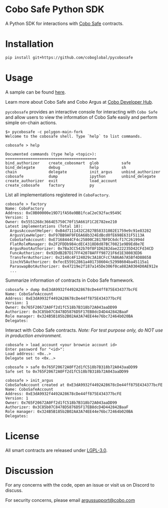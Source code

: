 # Cobo Safe Python SDK

A Python SDK for interactions with [Cobo Safe](https://github.com/coboglobal/cobosafe) contracts.

# Installation

```sh
pip install git+https://github.com/coboglobal/pycobosafe
```

# Usage

A sample can be found [here](./sample/sample.py).

Learn more about Cobo Safe and Cobo Argus at [Cobo Developer Hub](https://developers.cobo.com/smart-contract-custody/coboargus).

`pycobosafe` provides an interactive console for interacting with `Cobo Safe` and allow users to view the information of Cobo Safe easily and perform simple on-chain actions.

```
$> pycobosafe -c polygon-main-fork
Welcome to the cobosafe shell. Type `help` to list commands.

cobosafe > help

Documented commands (type help <topic>):
========================================
bind_authorizer    create_cobosmart  glob          safe             
bind_delegate      debug             help          sh               
chain              delegate          init_argus    unbind_authorizer
cobosafe           dump              ipython       unbind_delegate  
create_authorizer  exit              load_account
create_cobosafe    factory           py  
```

List all implementations registered in `CoboFactory`.

```
cobosafe > factory
Name: CoboFactory
Address: 0xC0B00000e19D71fA50a9BB1fcaC2eC92fac9549C
Version: 1
Owner: 0x5551268c3664E5750C70f15A661F1C2E782ee210
Latest implementations (Total 18):
  ArgusAccountHelper: 0xB4d7111432C2827B58331802E1759e9c91e83282
  ArgusViewHelper: 0xF97BB9AF9FE6A68b324EdBcd0fE698E631F5113A
  CoboSafeAccount: 0xE7168444CF4c25800C2817BFDC6dcf17C261994d
  FlatRoleManager: 0x2F2FDDb984cdEC4318D8d87BC70821e9B9Ed8e7E
  ArgusRootAuthorizer: 0x7Ba3CC542b70f8F1D6282dae222235D42CFd34CD
  FuncAuthorizer: 0x92DdB2B7D17FF42078AFFf98721F6d1E38083ED6
  TransferAuthorizer: 0x2148c4F124029c3A18CFcC7A86A67A5Bf4D88658
  1inchV5Authorizer: 0xfecE55912861a401738604c52998604ba45115a1
  ParaswapBotAuthorizer: 0x47219e2f187a145De306f0ca882A0304D0AE912e
  ...
```

Summarize information of contracts in Cobo Safe framework.
```
cobosafe > dump 0xE3dA9932f4492A28678cDe44ff875E434377bcFE
Name: CoboSafeAccount
Address: 0xE3dA9932f4492A28678cDe44ff875E434377bcFE
Version: 1
Owner: 0x765F20672A0Ff2d1fC518b7B318b72A043aaDD99
Authorizer: 0x3C85b07C8478D5876D5F17EB8dcD4D442842BaaF
Role manager: 0x324B5B185b2B02AA3A74EE44e76bc72464b020BA
Delegates: 
```

Interact with Cobo Safe contracts. *Note: For test purpose only, do NOT use in production environment.*
```
cobosafe > load_account <your brownie account id>
Enter password for "<id>": 
Load address: <0x..>
Delegate set to <0x..>

cobosafe > safe 0x765F20672A0Ff2d1fC518b7B318b72A043aaDD99
Safe set to 0x765F20672A0Ff2d1fC518b7B318b72A043aaDD99

cobosafe > init_argus
CoboSafeAccount created at 0xE3dA9932f4492A28678cDe44ff875E434377bcFE
Name: CoboSafeAccount
Address: 0xE3dA9932f4492A28678cDe44ff875E434377bcFE
Version: 1
Owner: 0x765F20672A0Ff2d1fC518b7B318b72A043aaDD99
Authorizer: 0x3C85b07C8478D5876D5F17EB8dcD4D442842BaaF
Role manager: 0x324B5B185b2B02AA3A74EE44e76bc72464b020BA
Delegates: 
```

# License

All smart contracts are released under [LGPL-3.0](./LICENSE).

# Discussion

For any concerns with the code, open an issue or visit us on Discord to discuss.

For security concerns, please email argussupport@cobo.com

